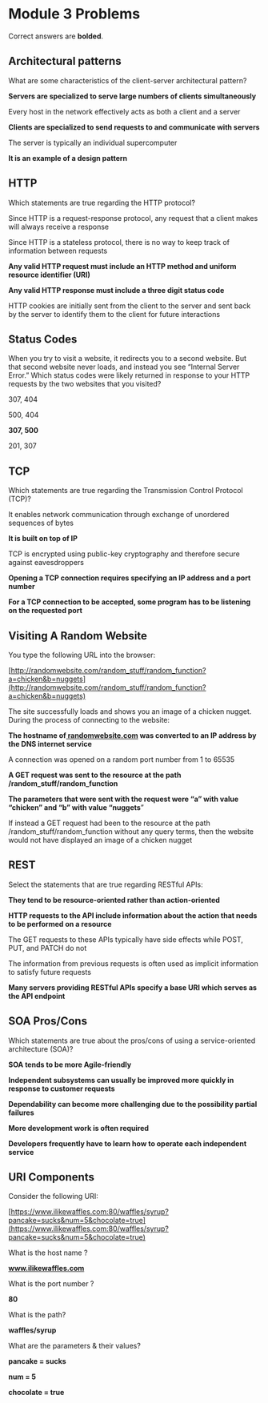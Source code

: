 # **Module 3 Problems**

Correct answers are **bolded**.

## Architectural patterns

What are some characteristics of the client-server architectural pattern?

**Servers are specialized to serve large numbers of clients simultaneously**

Every host in the network effectively acts as both a client and a server

**Clients are specialized to send requests to and communicate with servers**

The server is typically an individual supercomputer

**It is an example of a design pattern**

## HTTP

Which statements are true regarding the HTTP protocol?

Since HTTP is a request-response protocol, any request that a client makes will always receive a response

Since HTTP is a stateless protocol, there is no way to keep track of information between requests

**Any valid HTTP request must include an HTTP method and uniform resource identifier (URI)**

**Any valid HTTP response must include a three digit status code**

HTTP cookies are initially sent from the client to the server and sent back by the server to identify them to the client for future interactions

## Status Codes

When you try to visit a website, it redirects you to a second website. But that second website never loads, and instead you see “Internal Server Error.” Which status codes were likely returned in response to your HTTP requests by the two websites that you visited?

307, 404

500, 404

**307, 500**

201, 307

## TCP

Which statements are true regarding the Transmission Control Protocol (TCP)?

It enables network communication through exchange of unordered sequences of bytes

**It is built on top of IP**

TCP is encrypted using public-key cryptography and therefore secure against eavesdroppers

**Opening a TCP connection requires specifying an IP address and a port number**

**For a TCP connection to be accepted, some program has to be listening on the requested port**

## Visiting A Random Website

You type the following URL into the browser:

[http://randomwebsite.com/random_stuff/random_function?a=chicken&b=nuggets](http://randomwebsite.com/random_stuff/random_function?a=chicken&b=nuggets)

The site successfully loads and shows you an image of a chicken nugget. During the process of connecting to the website:

**The hostname of[ randomwebsite.com](http://randomwebsite.com) was converted to an IP address by the DNS internet service**

A connection was opened on a random port number from 1 to 65535

**A GET request was sent to the resource at the path /random_stuff/random_function**

**The parameters that were sent with the request were “a” with value “chicken” and “b” with value “nuggets**”

If instead a GET request had been to the resource at the path /random_stuff/random_function without any query terms, then the website would not have displayed an image of a chicken nugget

## REST 

Select the statements that are true regarding RESTful APIs:

**They tend to be resource-oriented rather than action-oriented**

**HTTP requests to the API include information about the action that needs to be performed on a resource**

The GET requests to these APIs typically have side effects while POST, PUT, and PATCH do not

The information from previous requests is often used as implicit information to satisfy future requests

**Many servers providing RESTful APIs specify a base URI which serves as the API endpoint**

## SOA Pros/Cons 

Which statements are true about the pros/cons of using a service-oriented architecture (SOA)?

**SOA tends to be more Agile-friendly**

**Independent subsystems can usually be improved more quickly in response to customer requests**

**Dependability can become more challenging due to the possibility partial failures**

**More development work is often required**

**Developers frequently have to learn how to operate each independent service**

## URI Components

Consider the following URI:

[https://www.ilikewaffles.com:80/waffles/syrup?pancake=sucks&num=5&chocolate=true](https://www.ilikewaffles.com:80/waffles/syrup?pancake=sucks&num=5&chocolate=true)

What is the host name ? 

**www.ilikewaffles.com**

What is the port number ? 

**80**

What is the path? 

**waffles/syrup**

What are the parameters & their values? 

**pancake = sucks**

**num = 5**

**chocolate = true**